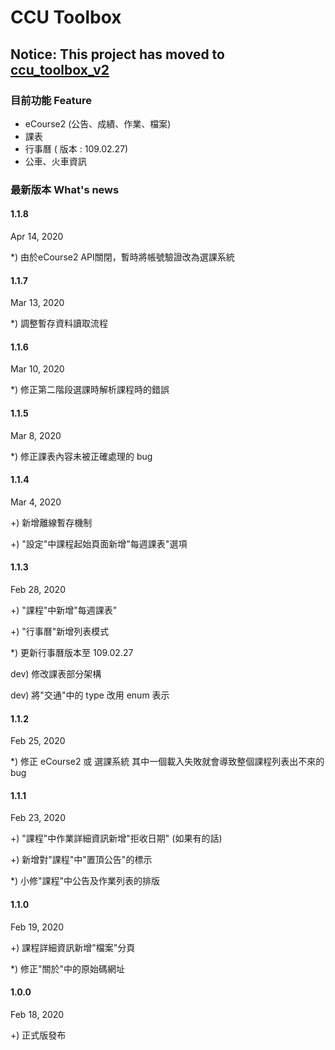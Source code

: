 # CCU Toolbox

## Notice: This project has moved to [ccu_toolbox_v2](https://github.com/firecodev/ccu_toolbox_v2)

### 目前功能 Feature

- eCourse2 (公告、成績、作業、檔案)
- 課表
- 行事曆 ( 版本 : 109.02.27)
- 公車、火車資訊



### 最新版本 What's news

#### 1.1.8

Apr 14, 2020

*) 由於eCourse2 API關閉，暫時將帳號驗證改為選課系統

#### 1.1.7

Mar 13, 2020

*) 調整暫存資料讀取流程

#### 1.1.6

Mar 10, 2020

*) 修正第二階段選課時解析課程時的錯誤

#### 1.1.5

Mar 8, 2020

*) 修正課表內容未被正確處理的 bug

#### 1.1.4

Mar 4, 2020

+) 新增離線暫存機制

+) "設定"中課程起始頁面新增"每週課表"選項

#### 1.1.3

Feb 28, 2020

+) "課程"中新增"每週課表"

+) "行事曆"新增列表模式

*) 更新行事曆版本至 109.02.27

dev) 修改課表部分架構

dev) 將"交通"中的 type 改用 enum 表示

#### 1.1.2

Feb 25, 2020

*) 修正 eCourse2 或 選課系統 其中一個載入失敗就會導致整個課程列表出不來的 bug

#### 1.1.1

Feb 23, 2020

+) "課程"中作業詳細資訊新增"拒收日期" (如果有的話)

+) 新增對"課程"中"置頂公告"的標示

*) 小修"課程"中公告及作業列表的排版

#### 1.1.0

Feb 19, 2020

+) 課程詳細資訊新增"檔案"分頁

*) 修正"關於"中的原始碼網址

#### 1.0.0

Feb 18, 2020

+) 正式版發布
